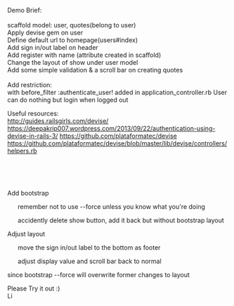 Demo Brief:<br>
<br>
scaffold model: user, quotes(belong to user)<br>
Apply devise gem on user<br>
Define default url to homepage(users#index)<br>
Add sign in/out label on header<br>
Add register with name (attribute created in scaffold)<br>
Change the layout of show under user model<br>
Add some simple validation & a scroll bar on creating quotes<br>
<br>
Add restriction:<br>
       with   before_filter :authenticate_user! added in application_controller.rb
       User can do nothing but login when logged out
       
Useful resources:<br>
       http://guides.railsgirls.com/devise/
       https://deepakrip007.wordpress.com/2013/09/22/authentication-using-devise-in-rails-3/
       https://github.com/plataformatec/devise
       https://github.com/plataformatec/devise/blob/master/lib/devise/controllers/helpers.rb

<br><br><br>

Add bootstrap<br>
       <ul>remember not to use --force unless you know what you're doing</ul>
       <ul>accidently delete show button, add it back but without bootstrap layout</ul>
Adjust layout<br>
       <ul>move the sign in/out label to the bottom as footer</ul>
       <ul>adjust display value and scroll bar back to normal</ul>
              since bootstrap --force will overwrite former changes to layout

Please Try it out :)<br>
Li<br>
